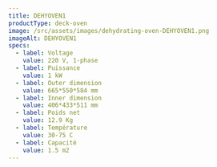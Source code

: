 ```yaml
---
title: DEHYOVEN1
productType: deck-oven
image: /src/assets/images/dehydrating-oven-DEHYOVEN1.png
imageAlt: DEHYOVEN1
specs:
  - label: Voltage
    value: 220 V, 1-phase
  - label: Puissance
    value: 1 kW
  - label: Outer dimension
    value: 665*550*584 mm
  - label: Inner dimension
    value: 406*433*511 mm
  - label: Poids net
    value: 12.9 Kg
  - label: Température
    value: 30-75 C
  - label: Capacité
    value: 1.5 m2
---
```

